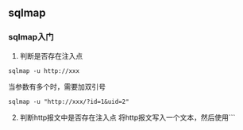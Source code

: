 ## sqlmap
### sqlmap入门
1. 判断是否存在注入点
```
sqlmap -u http://xxx
```
当参数有多个时，需要加双引号
```
sqlmap -u "http://xxx/?id=1&uid=2"
```
2. 判断http报文中是否存在注入点
将http报文写入一个文本，然后使用```


```{.python .input}

```
